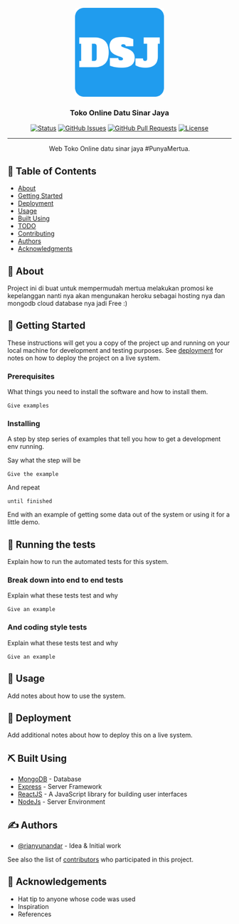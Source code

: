 <p align="center">
  <a href="" rel="noopener">
 <img width=200px height=200px src="https://github.com/rianyunandar/DSJ-Store/blob/main/client/public/android-chrome-512x512.png" alt="Project logo"></a>
</p>

<h3 align="center">Toko Online Datu Sinar Jaya</h3>

<div align="center">

[![Status](https://img.shields.io/badge/status-active-success.svg)]()
[![GitHub Issues](https://img.shields.io/github/issues/kylelobo/The-Documentation-Compendium.svg)](https://github.com/rianyunandar/DSJ-Store/issues)
[![GitHub Pull Requests](https://img.shields.io/github/issues-pr/kylelobo/The-Documentation-Compendium.svg)](https://github.com/rianyunandar/DSJ-Store/pulls)
[![License](https://img.shields.io/badge/license-MIT-blue.svg)](/LICENSE)

</div>

---

<p align="center"> Web Toko Online datu sinar jaya #PunyaMertua.
    <br> 
</p>

## 📝 Table of Contents

- [About](#about)
- [Getting Started](#getting_started)
- [Deployment](#deployment)
- [Usage](#usage)
- [Built Using](#built_using)
- [TODO](../TODO.md)
- [Contributing](../CONTRIBUTING.md)
- [Authors](#authors)
- [Acknowledgments](#acknowledgement)

## 🧐 About <a name = "about"></a>

Project ini di buat untuk mempermudah mertua melakukan promosi ke kepelanggan
nanti nya akan mengunakan heroku sebagai hosting nya dan mongodb cloud database nya jadi Free :)
## 🏁 Getting Started <a name = "getting_started"></a>

These instructions will get you a copy of the project up and running on your local machine for development and testing purposes. See [deployment](#deployment) for notes on how to deploy the project on a live system.

### Prerequisites

What things you need to install the software and how to install them.

```
Give examples
```

### Installing

A step by step series of examples that tell you how to get a development env running.

Say what the step will be

```
Give the example
```

And repeat

```
until finished
```

End with an example of getting some data out of the system or using it for a little demo.

## 🔧 Running the tests <a name = "tests"></a>

Explain how to run the automated tests for this system.

### Break down into end to end tests

Explain what these tests test and why

```
Give an example
```

### And coding style tests

Explain what these tests test and why

```
Give an example
```

## 🎈 Usage <a name="usage"></a>

Add notes about how to use the system.

## 🚀 Deployment <a name = "deployment"></a>

Add additional notes about how to deploy this on a live system.

## ⛏️ Built Using <a name = "built_using"></a>

- [MongoDB](https://www.mongodb.com/) - Database
- [Express](https://expressjs.com/) - Server Framework
- [ReactJS](https://reactjs.org//) - A JavaScript library for building user interfaces
- [NodeJs](https://nodejs.org/en/) - Server Environment

## ✍️ Authors <a name = "authors"></a>

- [@rianyunandar](https://github.com/rianyunandar) - Idea & Initial work

See also the list of [contributors](https://github.com/rianyunandar/DSJ-Store/graphs/contributors) who participated in this project.

## 🎉 Acknowledgements <a name = "acknowledgement"></a>

- Hat tip to anyone whose code was used
- Inspiration
- References
